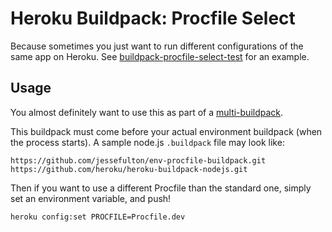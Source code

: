 # Heroku Buildpack: Procfile Select

Because sometimes you just want to run different configurations of the same app on Heroku.
See [buildpack-procfile-select-test](https://github.com/jessefulton/buildpack-procfile-select-test)
for an example.

## Usage
You almost definitely want to use this as part of a
[multi-buildpack](https://github.com/ddollar/heroku-buildpack-multi).

This buildpack must come before your actual environment buildpack (when the process starts).
A sample node.js `.buildpack` file may look like:
```
https://github.com/jessefulton/env-procfile-buildpack.git
https://github.com/heroku/heroku-buildpack-nodejs.git
```

Then if you want to use a different Procfile than the standard one, simply set
an environment variable, and push!

```
heroku config:set PROCFILE=Procfile.dev
```

